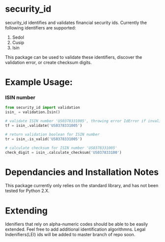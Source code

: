 # security_id
security_id identifies and validates financial security ids.  Currently the following identifiers are supported:

1. Sedol
2. Cusip
3. Isin


This package can be used to validate these identifiers, discover the validation error, or create checksum digits.

# Example Usage:

### ISIN number
```python
from security_id import validation
isin_ = validation.Isin()

# validate ISIN number 'US0378331005', throwing error IdError if invalid
tf = isin_.validate('US0378331005')

# return validation boolean for ISIN number
tr = isin_.is_valid('US0378331005')

# calculate checksum for ISIN number 'US0378331005'
check_digit = isin_.calculate_checksum('US037833100')

```

# Dependancies and Installation Notes

This package currently only relies on the standard library, and has not been tested for Python 2.X.

# Extending

Idenifiers that rely on alpha-numeric codes should be able to be easily extended.  Feel free to add additional identification algorithmns.  Legal Indenifiers(LEI) ids will be added to master branch of repo soon.
